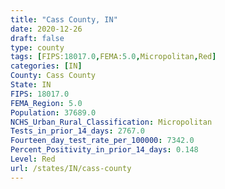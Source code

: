 ```yaml
---
title: "Cass County, IN"
date: 2020-12-26
draft: false
type: county
tags: [FIPS:18017.0,FEMA:5.0,Micropolitan,Red]
categories: [IN]
County: Cass County
State: IN
FIPS: 18017.0
FEMA_Region: 5.0
Population: 37689.0
NCHS_Urban_Rural_Classification: Micropolitan
Tests_in_prior_14_days: 2767.0
Fourteen_day_test_rate_per_100000: 7342.0
Percent_Positivity_in_prior_14_days: 0.148
Level: Red
url: /states/IN/cass-county
---
```



